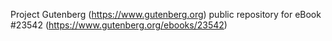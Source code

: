 Project Gutenberg (https://www.gutenberg.org) public repository for eBook #23542 (https://www.gutenberg.org/ebooks/23542)

